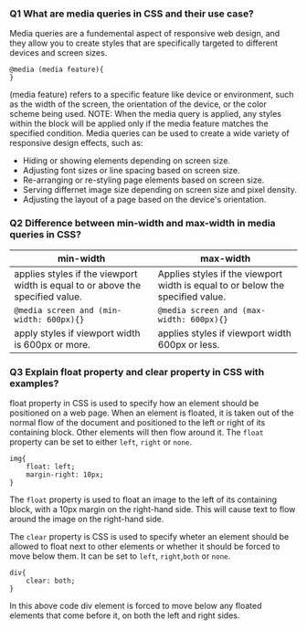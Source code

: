 ### Q1 What are media queries in CSS and their use case?
Media queries are a fundemental aspect of responsive web design, and they allow you to create styles that are specifically targeted to different devices and screen sizes.
```
@media (media feature){
}
```
(media feature) refers to a specific feature like device or environment, such as the width of the screen, the orientation of the device, or the color scheme being used.
NOTE: When the media query is applied, any styles within the block will be applied only if the media feature matches the specified condition.
Media queries can be used to create a wide variety of responsive design effects, such as:
- Hiding or showing elements depending on screen size.
- Adjusting font sizes or line spacing based on screen size.
- Re-arranging or re-styling page elements based on screen size.
- Serving differnet image size depending on screen size and pixel density.
- Adjusting the layout of a page based on the device's orientation.

### Q2 Difference between min-width and max-width in media queries in CSS?
|min-width|max-width|
|---------|---------|
|applies styles if the viewport width is equal to or above the specified value.|Applies styles if the viewport width is equal  to or below the specified value.|
|`@media screen and (min-width: 600px){}`|`@media screen and (max-width: 600px){}`|
|apply styles if viewport width is 600px or more.|applies styles if viewport width 600px or less.|

### Q3 Explain float property and clear property in CSS with examples?
float property in CSS is used to specify how an element should be positioned on a web page. When an element is floated, it is taken out of the normal flow of the document and positioned to the left or right of its containing block. Other elements will then flow around it. The `float` property can be set to either `left`, `right` or `none`.
```
img{
    float: left;
    margin-right: 10px;
}
```
The `float` property is used to float an image to the left of its containing block, with a 10px margin on the right-hand side. This will cause text to flow around the image on the right-hand side.

The `clear` property is CSS is used to specify wheter an element should be allowed to float next to other elements or whether it should be forced to move below them. It can be set to `left`, `right`,`both` or `none`.
```
div{
    clear: both;
}
```
In this above code div element is forced to move below any floated elements that come before it, on both the left and right sides.
